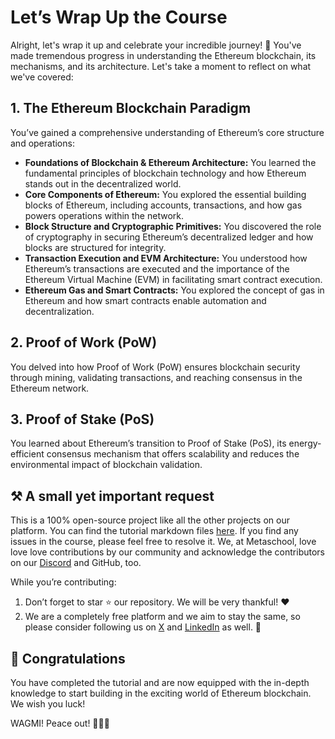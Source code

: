# Let’s Wrap Up the Course

Alright, let's wrap it up and celebrate your incredible journey! 🎉 You've made tremendous progress in understanding the Ethereum blockchain, its mechanisms, and its architecture. Let's take a moment to reflect on what we've covered:

## 1. The Ethereum Blockchain Paradigm

You’ve gained a comprehensive understanding of Ethereum’s core structure and operations:

- **Foundations of Blockchain & Ethereum Architecture:** You learned the fundamental principles of blockchain technology and how Ethereum stands out in the decentralized world.
- **Core Components of Ethereum:** You explored the essential building blocks of Ethereum, including accounts, transactions, and how gas powers operations within the network.
- **Block Structure and Cryptographic Primitives:** You discovered the role of cryptography in securing Ethereum’s decentralized ledger and how blocks are structured for integrity.
- **Transaction Execution and EVM Architecture:** You understood how Ethereum’s transactions are executed and the importance of the Ethereum Virtual Machine (EVM) in facilitating smart contract execution.
- **Ethereum Gas and Smart Contracts:** You explored the concept of gas in Ethereum and how smart contracts enable automation and decentralization.

## 2. Proof of Work (PoW)

You delved into how Proof of Work (PoW) ensures blockchain security through mining, validating transactions, and reaching consensus in the Ethereum network.

## 3. Proof of Stake (PoS)

You learned about Ethereum’s transition to Proof of Stake (PoS), its energy-efficient consensus mechanism that offers scalability and reduces the environmental impact of blockchain validation.

## ⚒️ A small yet important request

This is a 100% open-source project like all the other projects on our platform. You can find the tutorial markdown files [here](https://github.com/0xmetaschool/Learning-Projects/tree/main/Learn%20Everything%20About%20Sui%2C%20its%20Concepts%20and%20Protocols). If you find any issues in the course, please feel free to resolve it. We, at Metaschool, love love love contributions by our community and acknowledge the contributors on our [Discord](https://discord.com/invite/vbVMUwXWgc) and GitHub, too.

While you’re contributing:

1. Don’t forget to star ⭐️ our repository. We will be very thankful! ❤️
2. We are a completely free platform and we aim to stay the same, so please consider following us on [X](https://bit.ly/everything-about-sui-course-twitter) and [LinkedIn](https://bit.ly/everything-about-sui-course-linkedin) as well. 🫶

## 🎊 Congratulations

You have completed the tutorial and are now equipped with the in-depth knowledge to start building in the exciting world of Ethereum blockchain. We wish you luck!

WAGMI! Peace out! ✌🏻🔮